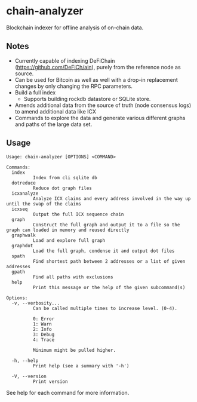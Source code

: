 # chain-analyzer

Blockchain indexer for offline analysis of on-chain data.

## Notes

- Currently capable of indexing DeFiChain (https://github.com/DeFiCh/ain), purely from the reference node as source.
- Can be used for Bitcoin as well as well with a drop-in replacement changes by only changing the RPC parameters.   
- Build a full index
  - Supports building rockdb datastore or SQLite store.
- Amends additional data from the source of truth (node consensus logs) to amend additional data like ICX
- Commands to explore the data and generate various different graphs and paths of the large data set.

## Usage

```
Usage: chain-analyzer [OPTIONS] <COMMAND>

Commands:
  index
          Index from cli sqlite db
  dotreduce
          Reduce dot graph files
  icxanalyze
          Analyze ICX claims and every address involved in the way up until the swap of the claims
  icxseq
          Output the full ICX sequence chain
  graph
          Construct the full graph and output it to a file so the graph can loaded in memory and reused directly
  graphwalk
          Load and explore full graph
  graphdot
          Load the full graph, condense it and output dot files
  spath
          Find shortest path between 2 addresses or a list of given addresses
  gpath
          Find all paths with exclusions
  help
          Print this message or the help of the given subcommand(s)

Options:
  -v, --verbosity...
          Can be called multiple times to increase level. (0-4).

          0: Error
          1: Warn
          2: Info
          3: Debug
          4: Trace

          Minimum might be pulled higher.

  -h, --help
          Print help (see a summary with '-h')

  -V, --version
          Print version

```

See help for each command for more information.
